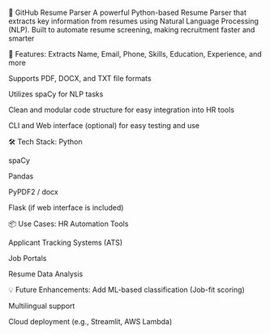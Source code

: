 🧠 GitHub Resume Parser
A powerful Python-based Resume Parser that extracts key information from resumes using Natural Language Processing (NLP). Built to automate resume screening, making recruitment faster and smarter

🚀 Features:
Extracts Name, Email, Phone, Skills, Education, Experience, and more

Supports PDF, DOCX, and TXT file formats

Utilizes spaCy for NLP tasks

Clean and modular code structure for easy integration into HR tools

CLI and Web interface (optional) for easy testing and use

🛠️ Tech Stack:
Python

spaCy

Pandas

PyPDF2 / docx

Flask (if web interface is included)

📦 Use Cases:
HR Automation Tools

Applicant Tracking Systems (ATS)

Job Portals

Resume Data Analysis

💡 Future Enhancements:
Add ML-based classification (Job-fit scoring)

Multilingual support

Cloud deployment (e.g., Streamlit, AWS Lambda)
